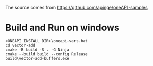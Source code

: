 The source comes from https://github.com/apinge/oneAPI-samples
# Build and Run on windows
```
<ONEAPI_INSTALL_DIR>\oneapi-vars.bat
cd vector-add
cmake -B build -S . -G Ninja 
cmake --build build --config Release
build\vector-add-buffers.exe
```